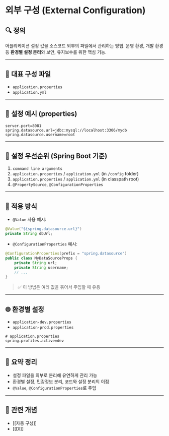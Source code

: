 # 외부 구성 (External Configuration)

## 🔍 정의

어플리케이션 설정 값을 소스코드 외부의 파일에서 관리하는 방법.
운영 환경, 개발 환경 등 **환경별 설정 분리**와 보안, 유지보수를 위한 핵심 기능.

---
## 📄 대표 구성 파일

- `application.properties`
- `application.yml`
---
## 🧪 설정 예시 (properties)

```properties
server.port=8081
spring.datasource.url=jdbc:mysql://localhost:3306/mydb
spring.datasource.username=root
```

---
## 📌 설정 우선순위 (Spring Boot 기준)

1. `command line arguments`
2. `application.properties` / `application.yml` (in `/config` folder)
3. `application.properties` / `application.yml` (in classpath root)
4. `@PropertySource`, `@ConfigurationProperties`

---
## 🧰 적용 방식

- `@Value` 사용 예시:
```java
@Value("${spring.datasource.url}")
private String dbUrl;
```

- `@ConfigurationProperties` 예시:

```java
@ConfigurationProperties(prefix = "spring.datasource")
public class MyDataSourceProps {
    private String url;
    private String username;
    // ...
}
```
> ✅ 이 방법은 여러 값을 묶어서 주입할 때 유용
---
## 🌐 환경별 설정

- `application-dev.properties`
- `application-prod.properties`

```properties
# application.properties
spring.profiles.active=dev
```
---
## 🧠 요약 정리

- 설정 파일을 외부로 분리해 유연하게 관리 가능
- 환경별 설정, 민감정보 분리, 코드와 설정 분리의 이점
- `@Value`, `@ConfigurationProperties`로 주입

---
## 🔗 관련 개념
- [[자동 구성]]
- [[DI]]
